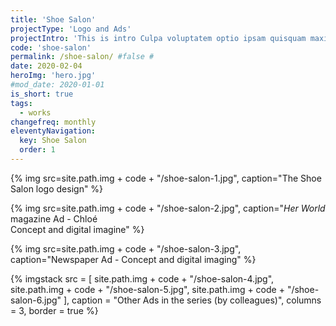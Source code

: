 ```yaml
---
title: 'Shoe Salon'
projectType: 'Logo and Ads'
projectIntro: 'This is intro Culpa voluptatem optio ipsam quisquam maxime nihil nisi reprehenderit nam labore quo animi, autem adipisci explicabo fugit exercitationem deserunt nobis minima magni tempora eum est aliquid. Reiciendis accusamus nam voluptatum dicta tenetur'
code: 'shoe-salon'
permalink: /shoe-salon/ #false #
date: 2020-02-04
heroImg: 'hero.jpg'
#mod_date: 2020-01-01
is_short: true
tags: 
  - works
changefreq: monthly
eleventyNavigation:
  key: Shoe Salon
  order: 1
---
```


{% img src=site.path.img + code + "/shoe-salon-1.jpg", caption="The Shoe Salon logo design" %}

{% img src=site.path.img + code + "/shoe-salon-2.jpg", caption="<i>Her World</i> magazine Ad - Chloé<br>Concept and digital imagine" %}

{% img src=site.path.img + code + "/shoe-salon-3.jpg", caption="Newspaper Ad - Concept and digital imaging" %}

{% imgstack src = [
            site.path.img + code + "/shoe-salon-4.jpg", 
            site.path.img + code + "/shoe-salon-5.jpg", 
            site.path.img + code + "/shoe-salon-6.jpg"
          ],
          caption = "Other Ads in the series (by colleagues)",
          columns = 3,
          border = true
%}